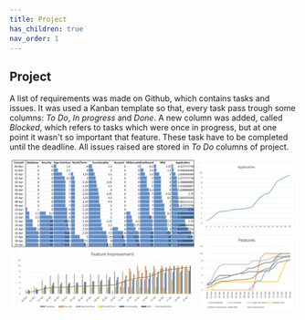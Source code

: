 ```yaml
---
title: Project
has_children: true
nav_order: 1
---
```


## Project
A list of requirements was made on Github, which contains tasks and issues. It was used a Kanban template so that, every task pass trough some columns: _To Do_, _In progress_ and _Done_. A new column was added, called _Blocked_, which refers to tasks which were once in progress, but at one point it wasn't so important that feature. These task have to be completed until the deadline. All issues raised are stored in _To Do_ columns of project.

![Features](../images/final-assignment/Features.PNG)
